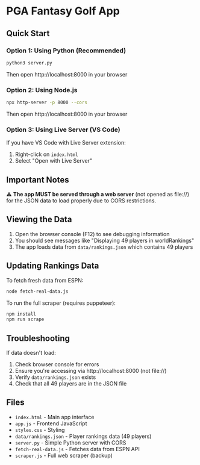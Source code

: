# PGA Fantasy Golf App

## Quick Start

### Option 1: Using Python (Recommended)
```bash
python3 server.py
```
Then open http://localhost:8000 in your browser

### Option 2: Using Node.js
```bash
npx http-server -p 8000 --cors
```
Then open http://localhost:8000 in your browser

### Option 3: Using Live Server (VS Code)
If you have VS Code with Live Server extension:
1. Right-click on `index.html`
2. Select "Open with Live Server"

## Important Notes

⚠️ **The app MUST be served through a web server** (not opened as file://) for the JSON data to load properly due to CORS restrictions.

## Viewing the Data

1. Open the browser console (F12) to see debugging information
2. You should see messages like "Displaying 49 players in worldRankings"
3. The app loads data from `data/rankings.json` which contains 49 players

## Updating Rankings Data

To fetch fresh data from ESPN:
```bash
node fetch-real-data.js
```

To run the full scraper (requires puppeteer):
```bash
npm install
npm run scrape
```

## Troubleshooting

If data doesn't load:
1. Check browser console for errors
2. Ensure you're accessing via http://localhost:8000 (not file://)
3. Verify `data/rankings.json` exists
4. Check that all 49 players are in the JSON file

## Files
- `index.html` - Main app interface
- `app.js` - Frontend JavaScript
- `styles.css` - Styling
- `data/rankings.json` - Player rankings data (49 players)
- `server.py` - Simple Python server with CORS
- `fetch-real-data.js` - Fetches data from ESPN API
- `scraper.js` - Full web scraper (backup)
